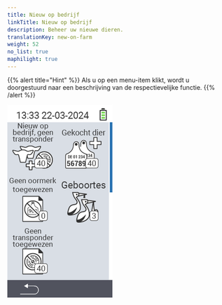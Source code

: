 ```yaml
---
title: Nieuw op bedrijf
linkTitle: Nieuw op bedrijf
description: Beheer uw nieuwe dieren.
translationKey: new-on-farm
weight: 52
no_list: true
maphilight: true
---
```

{{% alert title="Hint" %}}
Als u op een menu-item klikt, wordt u doorgestuurd naar een beschrijving van de respectievelijke functie.
{{% /alert %}}

<img src="images/newonfarm.png" alt="VitalControl Nieuw op bedrijf" title="Nieuw op bedrijf" usemap="#workmap" class="maphilight" />

<map name="workmap">
  <area shape="rect" coords="3,40,116,160" alt="Nieuw op bedrijf, geen transponder" title="Hier wijs je een transponder toe aan nieuwe dieren zonder transponder&#10;Muisklik: open documentatie" href="/nl/docs/new-on-farm/new-no-transponder/">
  <area shape="rect" coords="3,160,116,280" alt="Geen oormerk toegewezen" title="Hier kunt u alle dieren bekijken die nog geen nationaal dier-ID hebben toegewezen gekregen en een nationaal dier-ID toewijzen&#10;Muisklik: open documentatie" href="/nl/docs/new-on-farm/no-national-animal-id-assigned/">
  <area shape="rect" coords="3,280,116,399" alt="Geen transponder toegewezen" title="Hier kunt u alle dieren bekijken die nog geen transponder hebben toegewezen gekregen en een transponder aan hen toewijzen&#10;Muisklik: open documentatie" href="/nl/docs/new-on-farm/no-transponder-assigned/">

  <area shape="rect" coords="116,40,230,160" alt="Gekocht dier" title="Hier kunt u uw huidige aankopen bekijken en de gegevens exporteren&#10;Muisklik: open documentatie" href="/nl/docs/new-on-farm/purchased-animals/">
  <area shape="rect" coords="116,160,230,280" alt="Geboortes" title="Hier kunt u uw geboorten zien en een exportbestand maken&#10;Muisklik: open documentatie" href="/nl/docs/new-on-farm/births/">
  <area shape="rect" coords="1,401,100,439" alt="Terug" title="Spring een niveau terug&#10;Muisklik: naar de documentatie" href="/nl/docs/menu/mainmenu/">
</map>
